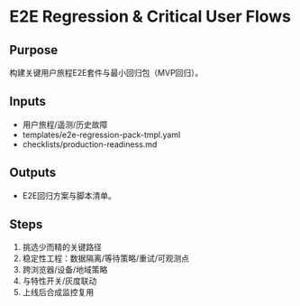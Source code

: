 # E2E Regression & Critical User Flows

## Purpose

构建关键用户旅程E2E套件与最小回归包（MVP回归）。

## Inputs

- 用户旅程/遥测/历史故障
- templates/e2e-regression-pack-tmpl.yaml
- checklists/production-readiness.md

## Outputs

- E2E回归方案与脚本清单。

## Steps

1. 挑选少而精的关键路径
2. 稳定性工程：数据隔离/等待策略/重试/可观测点
3. 跨浏览器/设备/地域策略
4. 与特性开关/灰度联动
5. 上线后合成监控复用
